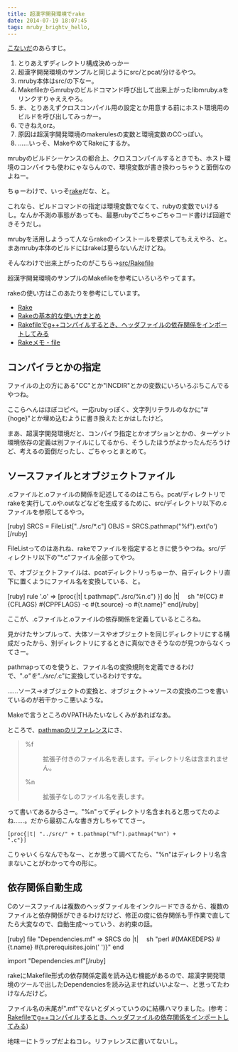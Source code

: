 ```yaml
---
title: 超漢字開発環境でrake
date: 2014-07-19 18:07:45
tags: mruby_brightv_hello, 
---
```

<a href="http://ornse01.b.sourceforge.jp/2014/07/17/mruby%e3%81%ae%e3%82%af%e3%83%ad%e3%82%b9%e3%82%b3%e3%83%b3%e3%83%91%e3%82%a4%e3%83%ab/" title="mrubyのクロスコンパイル">こないだ</a>のあらすじ。

<ol>
	<li>とりあえずディレクトリ構成決めっかー</li>
	<li>超漢字開発環境のサンプルと同じようにsrc/とpcat/分けるやつ。</li>
	<li>mruby本体はsrc/の下なー。</li>
	<li>Makefileからmrubyのビルドコマンド呼び出して出来上がったlibmruby.aをリンクすりゃええやろ。</li>
	<li>ま、とりあえずクロスコンパイル用の設定とか用意する前にホスト環境用のビルドを呼び出してみっかー。</li>
	<li>できねえorz。</li>
	<li>原因は超漢字開発環境のmakerulesの変数と環境変数のCCっぽい。</li>
	<li>……いっそ、MakeやめてRakeにするか。</li>
</ol>

mrubyのビルドシーケンスの都合上、クロスコンパイルするときでも、ホスト環境のコンパイラも使わにゃならんので、環境変数が書き換わっちゃうと面倒なのよねー。

ちゅーわけで、いっそ<a href="http://docs.ruby-lang.org/ja/2.1.0/library/rake.html" title="Ruby 2.1.0 リファレンスマニュアル &gt; ライブラリ一覧 &gt; rakeライブラリ" target="_blank">rake</a>だな、と。

これなら、ビルドコマンドの指定は環境変数でなくて、rubyの変数でいけるし。なんか不測の事態があっても、最悪rubyでごちゃごちゃコード書けば回避できそうだし。

mrubyを活用しようって人ならrakeのインストールを要求してもええやろ、と。まあmruby本体のビルドにはrakeは要らないんだけどね。

そんなわけで出来上がったのがこちら→<a href="http://sourceforge.jp/users/ornse01/pf/mruby_brightv_hello/scm/blobs/9a148dd759a153902c72118c89e9b46696f90497/src/Rakefile" title="src/Rakefile" target="_blank">src/Rakefile</a>

超漢字開発環境のサンプルのMakefileを参考にいろいろやってます。

rakeの使い方はこのあたりを参考にしています。
<ul>
	<li><a href="http://www2s.biglobe.ne.jp/~idesaku/sss/tech/rake/" title="Rake" target="_blank">Rake</a></li>
	<li><a href="http://d.hatena.ne.jp/unageanu/20100829/1283069269" title="Rakeの基本的な使い方まとめ" target="_blank">Rakeの基本的な使い方まとめ</a></li>
	<li><a href="http://d.hatena.ne.jp/shingo-zukunashi/20121215/1355576643" title="Rakefileでg++コンパイルするとき、ヘッダファイルの依存関係をインポートしてみる" target="_blank">Rakefileでg++コンパイルするとき、ヘッダファイルの依存関係をインポートしてみる</a></li>
	<li><a href="http://d.hatena.ne.jp/ke-k/20080210" title="Rakeメモ - file" target="_blank">Rakeメモ - file</a></li>
</ul>

<h2>コンパイラとかの指定</h2>
ファイルの上の方にある"CC"とか"INCDIR"とかの変数にいろいろぶちこんでるやつね。

ここらへんはほぼコピペ。一応rubyっぽく、文字列リテラルのなかに"#{hoge}"とか埋め込むように書き換えたとかはしたけど。

まあ、超漢字開発環境だと、コンパイラ指定とかオプションとかの、ターゲット環境依存の定義は別ファイルにしてるから、そうしたほうがよかったんだろうけど、考えるの面倒だったし、ごちゃっとまとめて。

<h2>ソースファイルとオブジェクトファイル</h2>

.cファイルと.oファイルの関係を記述してるのはこちら。pcat/ディレクトリでrakeを実行して.oや.outなどなどを生成するために、src/ディレクトリ以下の.cファイルを参照してるやつ。

[ruby]
SRCS = FileList["../src/*.c"]
OBJS = SRCS.pathmap("%f").ext('o')
[/ruby]

FileListってのはあれね、rakeでファイルを指定するときに使うやつね。src/ディレクトリ以下の"*.c"ファイル全部ってやつ。

で、オブジェクトファイルは、pcatディレクトリっちゅーか、自ディレクトリ直下に置くようにファイル名を変換している、と。

[ruby] rule '.o' =&gt; [proc{|t| t.pathmap("../src/%n.c") }] do |t|
 　sh "#{CC} #{CFLAGS} #{CPPFLAGS} -c #{t.source} -o #{t.name}"
 end[/ruby]

ここが、.cファイルと.oファイルの依存関係を定義しているところね。

見かけたサンプルって、大体ソースやオブジェクトを同じディレクトリにする構成だったから、別ディレクトリにするときに真似できそうなのが見つからなくってさー。

pathmapってのを使うと、ファイル名の変換規則を定義できるわけで、"*.o"を"../src/*.c"に変換しているわけですな。

……ソース→オブジェクトの変換と、オブジェクト→ソースの変換の二つを書いているのが若干かっこ悪いような。

Makeで言うところのVPATHみたいなしくみがあればなあ。

ところで、<a href="http://docs.ruby-lang.org/ja/1.9.3/method/String/i/pathmap.html" title="instance method String#pathmap" target="_blank">pathmapのリファレンス</a>にさ、
<blockquote>
<dl><dt>%f</dt><dd><p>拡張子付きのファイル名を表します。ディレクトリ名は含まれません。</p></dd>
<dt>%n</dt><dd><p>拡張子なしのファイル名を表します。</p></dd></dl>
</blockquote>
って書いてあるからさー。"%n"ってディレクトリ名含まれると思ってたのよね……。だから最初こんな書き方しちゃててさー。

<code>[proc{|t| "../src/" + t.pathmap("%f").pathmap("%n") + ".c"}]</code>

こりゃいくらなんでもなー、とか思って調べてたら、"%n"はディレクトリ名含まないことがわかって今の形に。

<h2>依存関係自動生成</h2>
Cのソースファイルは複数のヘッダファイルをインクルードできるから、複数のファイルと依存関係ができるわけだけど、修正の度に依存関係も手作業で直してたら大変なので、自動生成〜っていう、お約束の話。

[ruby] file "Dependencies.mf" =&gt; SRCS do |t|
 　sh "perl #{MAKEDEPS} #{t.name} #{t.prerequisites.join(' ')}"
 end

 import "Dependencies.mf"[/ruby]

rakeにMakefile形式の依存関係定義を読み込む機能があるので、超漢字開発環境のツールで出したDependenciesを読み込ませればいいよなー、と思ってたわけなんだけど。

ファイル名の末尾が".mf"でないとダメっていうのに結構ハマりました。(参考：<a href="http://d.hatena.ne.jp/shingo-zukunashi/20121215/1355576643" title="Rakefileでg++コンパイルするとき、ヘッダファイルの依存関係をインポートしてみる" target="_blank">Rakefileでg++コンパイルするとき、ヘッダファイルの依存関係をインポートしてみる</a>)

地味ーにトラップだよねコレ。リファレンスに書いてないし。